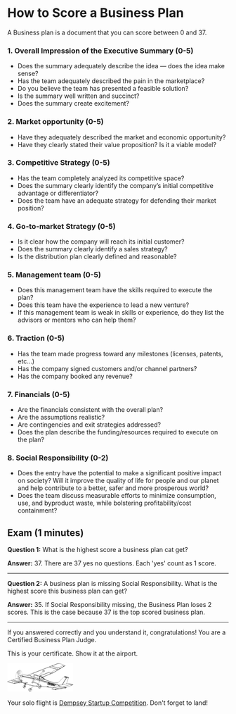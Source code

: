 # How to Score a Business Plan

A Business plan is a document that you can score between 0 and 37.

### 1. Overall Impression of the Executive Summary (0-5)
* Does the summary adequately describe the idea — does the idea make sense?
* Has the team adequately described the pain in the marketplace?
* Do you believe the team has presented a feasible solution?
* Is the summary well written and succinct?
* Does the summary create excitement?

### 2. Market opportunity (0-5)
* Have they adequately described the market and economic opportunity?
* Have they clearly stated their value proposition? Is it a viable model?

### 3. Competitive Strategy (0-5)
* Has the team completely analyzed its competitive space?
* Does the summary clearly identify the company’s initial competitive advantage or differentiator?
* Does the team have an adequate strategy for defending their market position?

### 4. Go-to-market Strategy (0-5)
* Is it clear how the company will reach its initial customer?
* Does the summary clearly identify a sales strategy?
* Is the distribution plan clearly defined and reasonable?

### 5. Management team (0-5)
* Does this management team have the skills required to execute the plan?
* Does this team have the experience to lead a new venture?
* If this management team is weak in skills or experience, do they list the advisors or mentors who can help them?

### 6. Traction (0-5)
* Has the team made progress toward any milestones (licenses, patents, etc…)
* Has the company signed customers and/or channel partners?
* Has the company booked any revenue?

### 7. Financials (0-5)
* Are the financials consistent with the overall plan?
* Are the assumptions realistic?
* Are contingencies and exit strategies addressed?
* Does the plan describe the funding/resources required to execute on the plan?

### 8. Social Responsibility (0-2)
* Does the entry have the potential to make a significant positive impact on society? Will it improve the quality of life for people and our planet and help contribute to a better, safer and more prosperous world?
* Does the team discuss measurable efforts to minimize consumption, use, and byproduct waste, while bolstering profitability/cost containment?

## Exam (1 minutes)

**Question 1:** What is the highest score a business plan cat get?

**Answer:** 37. There are 37 yes no questions. Each 'yes' count as 1 score.

---

**Question 2:** A business plan is missing Social Responsibility. What is the highest score this business plan can get?

**Answer:** 35. If Social Responsibility missing, the Business Plan loses 2 scores. This is the case because 37 is the top scored business plan.

---

If you answered correctly and you understand it, congratulations! You are a Certified Business Plan Judge.

This is your certificate. Show it at the airport.

![score](business-plan-judge-certificate.png)

Your solo flight is [Dempsey Startup Competition](https://foster.uw.edu/centers/buerk-ctr-entrepreneurship/entrepreneurship-competitions/dempsey-startup-competition/). Don't forget to land!
